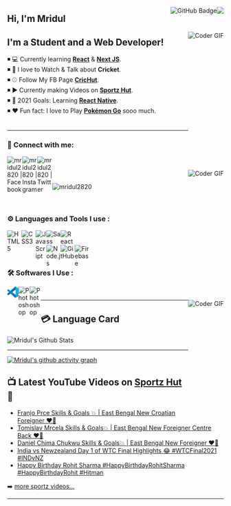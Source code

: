 [<img align="right" src="https://visitor-badge.glitch.me/badge?page_id=mridul2820.mridul2820" />][myprofile]
[<img align="right" src="https://img.shields.io/github/followers/mridul2820?label=Followers&style=social" alt="GitHub Badge" />][githubfollowers]

## Hi, I'm Mridul

[<img align="right" src="https://mridul2820.github.io/github-assets/assets/gif/coding.gif" alt="Coder GIF" height="280">][myprofile]

## I'm a Student and a Web Developer!


◾ 💻 Currently learning **[React][react]** & **[Next JS][nextjs]**.
<br/>
◾ 🏏 I love to Watch & Talk about **Cricket**.
<br/>
◾ ⚾  Follow My FB Page **[CricHut][CricHut]**.
<br/>
◾ ▶  Currently making Videos on  **[Sportz Hut][sportzhut]**.
<br/>
◾ 🥅 2021 Goals: Learning **[React Native][reactnative]**.
<br/>
◾ ❤ Fun fact: I love to Play **[Pokémon Go](https://pokemongolive.com/)** sooo much.
<br/>
<br/>

---

### 🧧 Connect with me:

[<img align="left" alt="mridul2820 | Facebook" width="35px" src="https://mridul2820.github.io/github-assets/assets/social/facebook.svg" />][facebook]
[<img align="left" alt="mridul2820 | Instagram" width="35px" src="https://mridul2820.github.io/github-assets/assets/social/instagram.svg" />][instagram]
[<img align="left" alt="mridul2820 | Twitter" width="35px" src="https://mridul2820.github.io/github-assets/assets/social/twitter.svg" />][twitter]

<br/>

[<img align="right" src="https://mridul2820.github.io/github-assets/assets/gif/comp.gif" alt="Coder GIF" height="280">][myprofile]

<br/>

[<img align="left" alt="mridul2820" width="250px" src="https://mridul2820.github.io/github-assets/assets/social/BMC.svg" />][buymeacoffee]

<br/>
<br/>
<br/>

### ⚙ Languages and Tools I use :

[<img align="left" alt="HTML5" width="33px" src="https://mridul2820.github.io/github-assets/assets/tech/html-5.svg" />][myprofile]
[<img align="left" alt="CSS3" width="33px" src="https://mridul2820.github.io/github-assets/assets/tech/css.svg" />][myprofile]
[<img align="left" alt="JavaScript" width="25px" src="https://mridul2820.github.io/github-assets/assets/tech/js.png" />][myprofile]
[<img align="left" alt="Sass" width="33px" src="https://mridul2820.github.io/github-assets/assets/tech/sass.svg" />][myprofile]
[<img align="left" alt="React" width="33px" src="https://mridul2820.github.io/github-assets/assets/tech/react.svg" />][myprofile]
<br/>
<br/>
[<img align="left" alt="Node.js" width="33px" src="https://mridul2820.github.io/github-assets/assets/tech/node-js.png" />][myprofile]
[<img align="left" alt="GitHub" width="33px" src="https://mridul2820.github.io/github-assets/assets/tech/github.svg" />][myprofile]
[<img align="left" alt="Firebase" width="40px" src="https://mridul2820.github.io/github-assets/assets/tech/firebase.png" />][myprofile]

<br/>

### 🛠 Softwares I Use : 

<a href="https://code.visualstudio.com/"><img align="left" alt="Visual Studio Code" width="26px" src="https://raw.githubusercontent.com/github/explore/80688e429a7d4ef2fca1e82350fe8e3517d3494d/topics/visual-studio-code/visual-studio-code.png" /> </a>
<a href="https://www.photoshop.com/en" target="_blank"> <img align="left" alt="Photoshop" width="26px" src="https://upload.wikimedia.org/wikipedia/commons/thumb/a/af/Adobe_Photoshop_CC_icon.svg/1200px-Adobe_Photoshop_CC_icon.svg.png"/> </a>
<a href="https://www.adobe.com/in/products/photoshop-lightroom.html" target="_blank"> <img align="left" alt="Photoshop" width="26px" src="https://upload.wikimedia.org/wikipedia/commons/thumb/4/40/Adobe_Premiere_Pro_CC_icon.svg/1200px-Adobe_Premiere_Pro_CC_icon.svg.png"/> </a>

<br />

[<img align="right" src="https://mridul2820.github.io/github-assets/assets/gif/responsive.gif" alt="Coder GIF" height="280">][myprofile]

---

## 💳 Language Card
<img align="center" alt="Mridul's Github Stats" src="https://github-readme-stats-mridul28.vercel.app/api/top-langs/?username=mridul2820&&layout=compact" />

---
[![Mridul's github activity graph](https://mridul2820.herokuapp.com/graph?username=mridul2820&custom_title=Mridul%27s%20Contribution%20Graph)](https://mridul2820.herokuapp.com/graph?username=mridul2820)


## 📺 Latest YouTube Videos on [Sportz Hut][sportzhut] 🏏
<!-- YOUTUBE:START -->
- [Franjo Prce Skills & Goals 💥 | East Bengal New Croatian Foreigner ❤️💛](https://www.youtube.com/watch?v=W2uQktDMZeM)
- [Tomislav Mrcela Skills & Goals💥 | East Bengal New Foreigner Centre Back ❤️💛](https://www.youtube.com/watch?v=L80Adnm_lPQ)
- [Daniel Chima Chukwu Skills & Goals💥 | East Bengal New Foreigner ❤️💛](https://www.youtube.com/watch?v=F_RcnSeidfE)
- [India vs Newzealand Day 1 of WTC Final Highlights 😂 #WTCFinal2021 #INDvNZ](https://www.youtube.com/watch?v=glVEAGHGVUQ)
- [Happy Birthday Rohit Sharma #HappyBirthdayRohitSharma #HappyBirthdayRohit #Hitman](https://www.youtube.com/watch?v=rm-OLcCff4Y)
<!-- YOUTUBE:END -->
➡️ [more sportz videos...][sportzhut]

---

[myprofile]: https://github.com/Mridul2820
[githubfollowers]: https://github.com/mridul2820?tab=followers
[buymeacoffee]: https://www.buymeacoffee.com/Mriduls
[CricHut]: https://www.facebook.com/crichutcricket/
[sportzhut]: https://www.youtube.com/sportzhut
[facebook]: https://www.facebook.com/mridul.panda.754/
[instagram]: https://www.instagram.com/i_mridul
[twitter]: https://twitter.com/i_mridul
[hattsoff]: https://www.hattsoffstore.com/

[react]: https://reactjs.org/
[nextjs]: https://nextjs.org/
[reactnative]: https://reactnative.dev/
